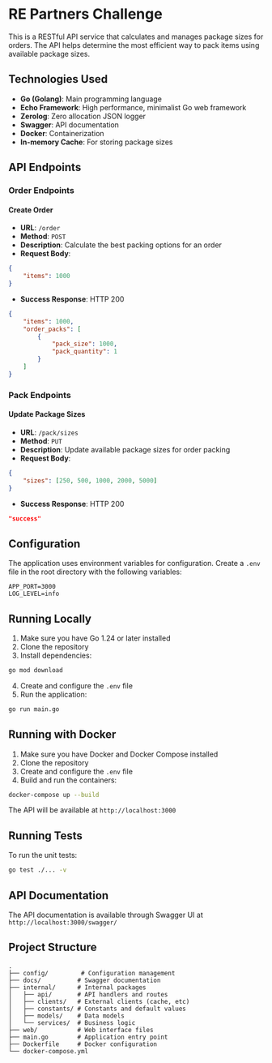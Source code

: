 # RE Partners Challenge

This is a RESTful API service that calculates and manages package sizes for orders. The API helps determine the most efficient way to pack items using available package sizes.

## Technologies Used

- **Go (Golang)**: Main programming language
- **Echo Framework**: High performance, minimalist Go web framework
- **Zerolog**: Zero allocation JSON logger
- **Swagger**: API documentation
- **Docker**: Containerization
- **In-memory Cache**: For storing package sizes

## API Endpoints

### Order Endpoints

#### Create Order
- **URL**: `/order`
- **Method**: `POST`
- **Description**: Calculate the best packing options for an order
- **Request Body**:
```json
{
    "items": 1000
}
```
- **Success Response**: HTTP 200
```json
{
    "items": 1000,
    "order_packs": [
        {
            "pack_size": 1000,
            "pack_quantity": 1
        }
    ]
}
```

### Pack Endpoints

#### Update Package Sizes
- **URL**: `/pack/sizes`
- **Method**: `PUT`
- **Description**: Update available package sizes for order packing
- **Request Body**:
```json
{
    "sizes": [250, 500, 1000, 2000, 5000]
}
```
- **Success Response**: HTTP 200
```json
"success"
```

## Configuration

The application uses environment variables for configuration. Create a `.env` file in the root directory with the following variables:

```env
APP_PORT=3000
LOG_LEVEL=info
```

## Running Locally

1. Make sure you have Go 1.24 or later installed
2. Clone the repository
3. Install dependencies:
```bash
go mod download
```
4. Create and configure the `.env` file
5. Run the application:
```bash
go run main.go
```

## Running with Docker

1. Make sure you have Docker and Docker Compose installed
2. Clone the repository
3. Create and configure the `.env` file
4. Build and run the containers:
```bash
docker-compose up --build
```

The API will be available at `http://localhost:3000`

## Running Tests

To run the unit tests:

```bash
go test ./... -v
```

## API Documentation

The API documentation is available through Swagger UI at `http://localhost:3000/swagger/`

## Project Structure

```
.
├── config/         # Configuration management
├── docs/          # Swagger documentation
├── internal/      # Internal packages
│   ├── api/       # API handlers and routes
│   ├── clients/   # External clients (cache, etc)
│   ├── constants/ # Constants and default values
│   ├── models/    # Data models
│   └── services/  # Business logic
├── web/           # Web interface files
├── main.go        # Application entry point
├── Dockerfile     # Docker configuration
└── docker-compose.yml